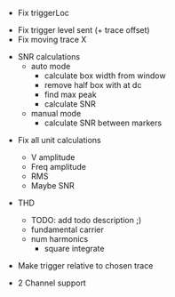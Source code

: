 + Fix triggerLoc
- Fix trigger level sent (+ trace offset)
- Fix moving trace X

+ SNR calculations
    + auto mode
        + calculate box width from window
        + remove half box with at dc
        + find max peak
        + calculate SNR
    + manual mode
        + calculate SNR between markers

- Fix all unit calculations
    - V amplitude
    - Freq amplitude
    - RMS
    - Maybe SNR

- THD
    - TODO: add todo description ;)
    - fundamental carrier
    - num harmonics
        - square integrate

- Make trigger relative to chosen trace
- 2 Channel support
